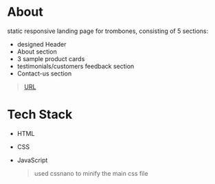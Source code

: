 # About

static responsive landing page for trombones, consisting of 5 sections:

-   designed Header
-   About section
-   3 sample product cards
-   testimonials/customers feedback section
-   Contact-us section

> [URL](https://Sohila-Hashem.github.io/trombone-light/)

# Tech Stack

-   HTML
-   CSS
-   JavaScript

    > used cssnano to minify the main css file
